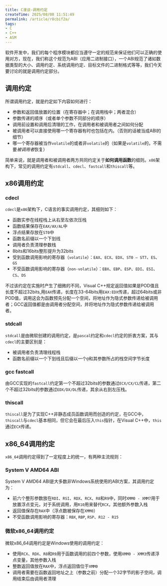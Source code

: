 ```yaml
---
title: C漫谈-调用约定
createTime: 2025/08/08 11:51:49
permalink: /article/r8cbif2a/
tags:
- C
- C++
- ASM
---
```


软件开发中，我们的每个程序模块都应当遵守一定的规范来保证他们可以正确的使用对方，现在，我们称这个规范为ABI（应用二进制接口），一个ABI规范了诸如数据类型的大小、调用约定、系统调用约定、目标文件的二进制格式等等，我们今天要讨论的就是调用约定部分。

## 调用约定

所谓调用约定，就是约定如下内容如何进行：

- 参数和返回值放置的位置（在寄存器中；在调用栈中；两者混合）
- 参数传递的顺序（或者单个参数不同部分的顺序）
- 调用前设置和调用后清理的工作，在调用者和被调用者之间如何分配
- 被调用者可以直接使用哪一个寄存器有时也包括在内。（否则的话被当成ABI的细节）
- 哪一个寄存器被当作`volatile`的或者非`volatile`的（如果是`volatile`的，不需要*被调用者*恢复）

简单来说，就是调用者和被调用者两方共同约定关于**如何调用函数**的细则。`x86`架构下，常见的调用约定有`stdcall`、`cdecl`、`fastcall`和`thiscall`等。

## x86调用约定

### cdecl

`cdecl`是`x86`架构下，C语言的事实调用约定，其细则如下：

- 函数实参在线程栈上从右至左依次压栈
- 函数结果保存在`EAX/AX/AL`中
- 浮点结果存放在`ST0`中
- 函数名前缀以一个下划线
- 调用者负责清理参数栈
- 8bits和16bits整形提升为32bits
- 受到函数调用影响的寄存器（`volatile`）：`EAX`、`ECX`、`EDX`、`ST0 – ST7`、`ES`、`GS`
- 不受函数调用影响的寄存器（`non-volatile`）：`EBX`、`EBP`、`ESP`、`EDI`、`ESI`、`CS`、`DS`

不过该约定在实施时产生了细微的不同，Visual C++规定返回值如果是POD值且长度不超过32bits,用`EAX`传递，长度在33-64bits用`EAX:EDX`传递，超过64bits或非POD值，调用这会为函数预先分配一个空间，将地址作为隐式参数传递给被调用者；GCC返回值都是由调用者分配空间，并将地址作为隐式参数传递给被调用者。

### stdcall

`stdcall`是由微软创建的调用约定，是`pascal`约定和`cdecl`约定的折衷方案，其与`cdecl`的主要区别是：

- 被调用者负责清理线程栈
- 函数名前缀以一个下划线且后缀以一个`@`和其参数所占的栈空间字节长度

### gcc fastcall

由GCC实现的`fastcall`约定第一个不超过32bits的参数通过`ECX/CX/CL`传递，第二个不超过32bits的参数通过`EDX/DX/DL`传递，其余从右到左压栈。

### thiscall

`thiscall`是为了实现C++非静态成员函数调用而创造的约定，在GCC中，`thiscall`与`cdecl`基本相同，但它会在最后压入`this`指针，在Visual C++中，`this`通过`ECX`传递。

## x86_64调用约定

`x86_64`调用约定得到了一定程度上的统一，有两种主流规则：

### System V AMD64 ABI

System V AMD64 ABI是大多数非Windows系统使用的ABI方案，其调用约定为：

- 前六个整形参数放在`RDI`、`RSI`、`RDX`、`RCX`、`R8`和`R9`中，同时`XMM0 - XMM7`用于放置浮点变元，对于系统调用，用`R10`用来替代`RCX`，其他额外参数入栈
- 返回值保存在`RAX`中（浮点数被保存在`XMM0`）
- 不受函数调用影响的寄存器：`RBX`, `RBP`, `RSP`、`R12 - R15`

### 微软x86_64调用约定

微软x86_64调用约定是Windows使用的调用约定：

- 使用`RCX`、`RDX`、`R8`和`R9`用于函数调用的前四个参数，使用`XMM0 - XMM3`传递浮点变量，其他参数入栈
- 整数返回值放在`RAX`中，浮点返回值位于`XMM0`
- 调用者需要在函数返回地址之上（参数之前）分配一个32字节的影子空间，调用结束后由调用者清理
